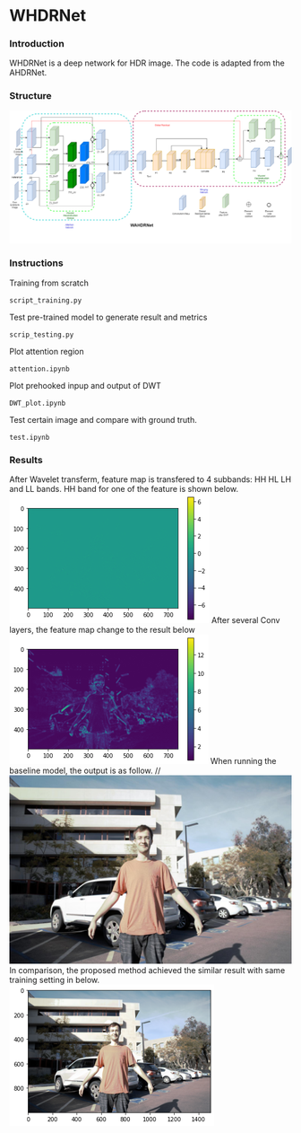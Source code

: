 # WHDRNet
### Introduction
WHDRNet is a deep network for HDR image. The code is adapted from the AHDRNet.
### Structure
![This is an image](archit.png)


### Instructions
Training from scratch

```
script_training.py
```
Test pre-trained model to generate result and metrics
```
scrip_testing.py
```
Plot attention region
```
attention.ipynb
```
Plot prehooked inpup and output of DWT
```
DWT_plot.ipynb
```
Test certain image and compare with ground truth.
```
test.ipynb
```
### Results 
After Wavelet transferm, feature map is transfered to 4 subbands: HH HL LH and LL bands. HH band for one of the feature is shown below.
![This is an image](img/HH.png) 
After several Conv layers, the feature map change to the result below
![This is an image](img/HH_2.png) 
When running the baseline model, the output is as follow.
//![This is an image](img/gt.jpeg) 
In comparison, the proposed method achieved the similar result with same training setting in below.
![This is an image](img/hist_after.png) 
